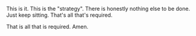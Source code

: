This is it. This is the "strategy". There is honestly nothing else to be done. Just keep sitting. That's all that's required.

That is all that is required. Amen.